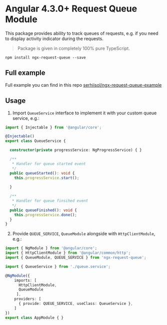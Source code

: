 # Angular 4.3.0+ Request Queue Module

This package provides ability to track queues of requests, e.g. if you need to display activity indicator during the requests.

> Package is given in completely 100% pure TypeScript.

```
npm install ngx-request-queue --save
```

## Full example
Full example you can find in this repo [serhiisol/ngx-request-queue-example](https://github.com/serhiisol/ngx-request-queue-example)

## Usage

1. Import `QueueService` interface to implement it with your custom queue service, e.g.:
```typescript
import { Injectable } from '@angular/core';

@Injectable()
export class QueueService {

  constructor(private progressService: NgProgressService) { }

  /**
   * Handler for queue started event
   */
  public queueStarted(): void {
    this.progressService.start();
    
  }

  /**
   * Handler for queue finsihed event
   */
  public queueFinished(): void {
    this.progressService.done();
  }
}
```

2. Provide `QUEUE_SERVICE`, `QueueModule` alongside with `HttpClientModule`, e.g.:
```typescript
import { NgModule } from '@angular/core';
import { HttpClientModule } from '@angular/common/http';
import { QueueModule, QUEUE_SERVICE } from 'ngx-request-queue';

import { QueueService } from './queue.service';

@NgModule({
    imports: [ 
      HttpClientModule,
      QueueModule
     ],
    providers: [
      { provide: QUEUE_SERVICE, useClass: QueueService },
    ]
})
export class AppModule { }
```
